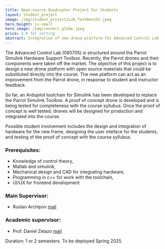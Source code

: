 ```yaml
---
title: Open-source Quadcopter Project For Students
layout: student_project
image: /img/student_project/Lab_TestBench2.jpeg
hero_height: is-small
hero_image: /img/connect_globe.jpeg  
price: 1 # for sorting 
abstract: Integration of new drone platform for Advanced Control Lab
---
```


The Advanced Control Lab (085705) is structured around the Parrot Simulink Hardware Support Toolbox. Recently, the Parrot drones and their components were taken off the market. The objective of this project is to design a new drone platform with open source materials that could be substituted directly into the course. 
The new platform can act as an improvement from the Parrot drone, in response to student and instructor feedback.  

So far, an Ardupilot toolchain for Simulink has been developed to replace the Parrot Simulink Toolbox.  A proof of concept drone is developed and is being tested for completeness with the course syllubus. 
Once the proof of concept is well tested, drones will be designed for production and integrated into the course. 

Possible student involvement includes the design and integration of hardware for the new frame, designing the user inteface for the students, and testing of the proof of concept with the course syllubus.  


### Prerequisites:
- Knowledge of control theory, 
- Matlab and simulink, 
- Mechanical design and CAD for integrating hardware,
- Programming in c++ for work with the toolchain,
- UI/UX for frontend development 

### Main Supervisor: 
- Ruslan Archipov [mail](mailto:sarchi@technion.ac.il)

### Academic supervisor:
- Prof. Daniel Zelazo [mail](mailto:dzelazo@technion.ac.il)

Duration: 1 or 2 semesters. To be deployed Spring 2025. 
